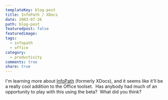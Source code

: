 ```yaml
---
templateKey: blog-post
title: InfoPath / XDocs
date: 2003-07-26
path: blog-post
featuredpost: false
featuredimage:
tags:
  - infopath
  - office
category:
  - productivity
comments: true
share: true
---
```


I'm learning more about [InfoPath](http://microsoft.com/office/preview/infopath/overview.asp) (formerly XDocs), and it seems like it'll be a really cool addition to the Office toolset.  Has anybody had much of an opportunity to play with this using the beta?  What did you think?
